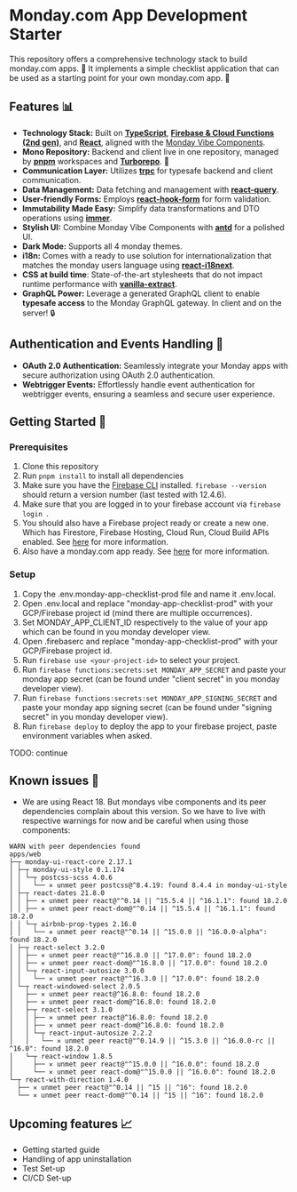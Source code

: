 # Monday.com App Development Starter 

This repository offers a comprehensive technology stack to build monday.com apps. 💼
It implements a simple checklist application that can be used as a starting point for your own monday.com app. 🚀

## Features 📊

- **Technology Stack:** Built on **[TypeScript](https://www.typescriptlang.org/)**, **[Firebase & Cloud Functions (2nd gen)](https://firebase.google.com/)**, and **[React](https://reactjs.org/)**, aligned with the [Monday Vibe Components](https://style.monday.com/?path=/docs/media-icon--icons-list).
- **Mono Repository:** Backend and client live in one repository, managed by **[pnpm](https://github.com/pnpm/pnpm)** workspaces and **[Turborepo](https://turbo.build/repo)**. 🚀
- **Communication Layer:** Utilizes **[trpc](https://github.com/trpc/trpc)** for typesafe backend and client communication.
- **Data Management:** Data fetching and management with **[react-query](https://github.com/tannerlinsley/react-query)**.
- **User-friendly Forms:** Employs **[react-hook-form](https://github.com/react-hook-form/react-hook-form)** for form validation.
- **Immutability Made Easy:** Simplify data transformations and DTO operations using **[immer](https://github.com/immerjs/immer)**.
- **Stylish UI:** Combine Monday Vibe Components with **[antd](https://github.com/ant-design/ant-design)** for a polished UI.
- **Dark Mode:** Supports all 4 monday themes.
- **i18n:** Comes with a ready to use solution for internationalization that matches the monday users language using **[react-i18next](https://react.i18next.com/)**.
- **CSS at build time**: State-of-the-art stylesheets that do not impact runtime performance with **[vanilla-extract](https://vanilla-extract.style/)**.
- **GraphQL Power:** Leverage a generated GraphQL client to enable **typesafe access** to the Monday GraphQL gateway. In client and on the server! 🔒

## Authentication and Events Handling 🔐

- **OAuth 2.0 Authentication:** Seamlessly integrate your Monday apps with secure authorization using OAuth 2.0 authentication.
- **Webtrigger Events:** Effortlessly handle event authentication for webtrigger events, ensuring a seamless and secure user experience.

## Getting Started 🏁
### Prerequisites
1. Clone this repository
1. Run `pnpm install` to install all dependencies
1. Make sure you have the [Firebase CLI](https://firebase.google.com/docs/cli) installed. ```firebase --version``` should return a version number (last tested with 12.4.6).
1. Make sure that you are logged in to your firebase account via ```firebase login ```.
1. You should also have a Firebase project ready or create a new one. Which has Firestore, Firebase Hosting, Cloud Run, Cloud Build APIs enabled. See [here](https://firebase.google.com/docs/projects/learn-more) for more information.
1. Also have a monday.com app ready. See [here](https://developer.monday.com/apps/docs/manage) for more information.

### Setup
1. Copy the .env.monday-app-checklist-prod file and name it .env.local.
1. Open .env.local and replace "monday-app-checklist-prod" with your GCP/Firebase project id (mind there are multiple occurrences).
1. Set MONDAY_APP_CLIENT_ID respectively to the value of your app which can be found in you monday developer view.
1. Open .firebaserc and replace "monday-app-checklist-prod" with your GCP/Firebase project id.
1. Run ```firebase use <your-project-id>``` to select your project.
1. Run ```firebase functions:secrets:set MONDAY_APP_SECRET``` and paste your monday app secret (can be found under "client secret" in you monday developer view).
1. Run ```firebase functions:secrets:set MONDAY_APP_SIGNING_SECRET``` and paste your monday app signing secret  (can be found under "signing secret" in you monday developer view).
1. Run ```firebase deploy``` to deploy the app to your firebase project, paste environment variables when asked.

TODO: continue

## 

## Known issues 🐛

- We are using React 18. But mondays vibe components and its peer dependencies complain about this version. So we have to live with respective warnings for now and be careful when using those components:
```
WARN with peer dependencies found
apps/web
├─┬ monday-ui-react-core 2.17.1
│ ├─┬ monday-ui-style 0.1.174
│ │ └─┬ postcss-scss 4.0.6
│ │   └── ✕ unmet peer postcss@^8.4.19: found 8.4.4 in monday-ui-style
│ ├─┬ react-dates 21.8.0
│ │ ├── ✕ unmet peer react@"^0.14 || ^15.5.4 || ^16.1.1": found 18.2.0
│ │ ├── ✕ unmet peer react-dom@"^0.14 || ^15.5.4 || ^16.1.1": found 18.2.0
│ │ └─┬ airbnb-prop-types 2.16.0
│ │   └── ✕ unmet peer react@"^0.14 || ^15.0.0 || ^16.0.0-alpha": found 18.2.0
│ ├─┬ react-select 3.2.0
│ │ ├── ✕ unmet peer react@"^16.8.0 || ^17.0.0": found 18.2.0
│ │ ├── ✕ unmet peer react-dom@"^16.8.0 || ^17.0.0": found 18.2.0
│ │ └─┬ react-input-autosize 3.0.0
│ │   └── ✕ unmet peer react@"^16.3.0 || ^17.0.0": found 18.2.0
│ └─┬ react-windowed-select 2.0.5
│   ├── ✕ unmet peer react@^16.8.0: found 18.2.0
│   ├── ✕ unmet peer react-dom@^16.8.0: found 18.2.0
│   ├─┬ react-select 3.1.0
│   │ ├── ✕ unmet peer react@^16.8.0: found 18.2.0
│   │ ├── ✕ unmet peer react-dom@^16.8.0: found 18.2.0
│   │ └─┬ react-input-autosize 2.2.2
│   │   └── ✕ unmet peer react@"^0.14.9 || ^15.3.0 || ^16.0.0-rc || ^16.0": found 18.2.0
│   └─┬ react-window 1.8.5
│     ├── ✕ unmet peer react@"^15.0.0 || ^16.0.0": found 18.2.0
│     └── ✕ unmet peer react-dom@"^15.0.0 || ^16.0.0": found 18.2.0
└─┬ react-with-direction 1.4.0
  ├── ✕ unmet peer react@"^0.14 || ^15 || ^16": found 18.2.0
  └── ✕ unmet peer react-dom@"^0.14 || ^15 || ^16": found 18.2.0
```

## Upcoming features 📈

- Getting started guide
- Handling of app uninstallation
- Test Set-up
- CI/CD Set-up

